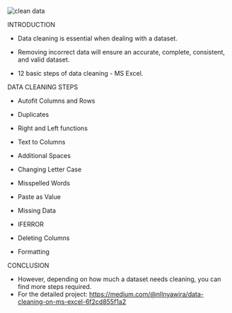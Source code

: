 ![clean data](https://github.com/JaneNnyawira/Data-Cleaning-on-Excel/assets/134518125/6627abae-ee58-4523-af90-4927e9a6954e)


INTRODUCTION   

* Data cleaning is essential when dealing with a dataset. 

* Removing incorrect data will ensure an accurate, complete, consistent, and valid dataset. 

* 12 basic steps of data cleaning - MS Excel.

DATA CLEANING STEPS

* Autofit Columns and Rows
   
* Duplicates
   
* Right and Left functions

* Text to Columns

* Additional Spaces

* Changing Letter Case

* Misspelled Words

* Paste as Value

* Missing Data

* IFERROR

* Deleting Columns

* Formatting

CONCLUSION

* However, depending on how much a dataset needs cleaning, you can find more steps required.
* For the detailed project: https://medium.com/@nllnyawira/data-cleaning-on-ms-excel-6f2cd855f1a2
